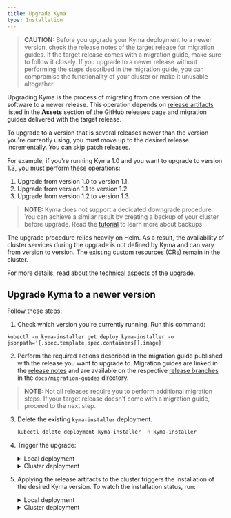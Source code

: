 ```yaml
---
title: Upgrade Kyma
type: Installation
---
```


>**CAUTION:** Before you upgrade your Kyma deployment to a newer version, check the release notes of the target release for migration guides. If the target release comes with a migration guide, make sure to follow it closely. If you upgrade to a newer release without performing the steps described in the migration guide, you can compromise the functionality of your cluster or make it unusable altogether.

Upgrading Kyma is the process of migrating from one version of the software to a newer release. This operation depends on [release artifacts](https://github.com/kyma-project/kyma/releases) listed in the **Assets** section of the GitHub releases page and migration guides delivered with the target release.

To upgrade to a version that is several releases newer than the version you're currently using, you must move up to the desired release incrementally. You can skip patch releases.

For example, if you're running Kyma 1.0 and you want to upgrade to version 1.3, you must perform these operations:

1. Upgrade from version 1.0 to version 1.1.
2. Upgrade from version 1.1 to version 1.2.
3. Upgrade from version 1.2 to version 1.3.

>**NOTE:** Kyma does not support a dedicated downgrade procedure. You can achieve a similar result by creating a backup of your cluster before upgrade. Read the [tutorial](/components/backup/#tutorials-taking-backup-using-velero) to learn more about backups.

The upgrade procedure relies heavily on Helm. As a result, the availability of cluster services during the upgrade is not defined by Kyma and can vary from version to version. The existing custom resources (CRs) remain in the cluster.

For more details, read about the [technical aspects](https://github.com/kyma-project/kyma/blob/master/components/kyma-operator/README.md#upgrade-kyma) of the upgrade.

## Upgrade Kyma to a newer version

Follow these steps:

1. Check which version you're currently running. Run this command:
  ```
  kubectl -n kyma-installer get deploy kyma-installer -o jsonpath='{.spec.template.spec.containers[].image}'
  ```
2. Perform the required actions described in the migration guide published with the release you want to upgrade to. Migration guides are linked in the [release notes](https://kyma-project.io/blog/) and are available on the respective [release branches](https://github.com/kyma-project/kyma/branches) in the `docs/migration-guides` directory.
  >**NOTE:** Not all releases require you to perform additional migration steps. If your target release doesn't come with a migration guide, proceed to the next step.
3. Delete the existing `kyma-installer` deployment.
   ```bash
   kubectl delete deployment kyma-installer -n kyma-installer

   ``` 
4. Trigger the upgrade:

    <div tabs name="trigger-the-upgrade" group="upgrade-kyma">
      <details>
      <summary label="local-deployment">
      Local deployment
      </summary>

      - Download the `kyma-config-local.yaml` artifact. Run this command to apply the overrides required by the new release to your Minikube cluster:

      ```
      kubectl apply -f {KYMA-CONFIG-LOCAL-FILE}
      ```

      >**NOTE:** If you customized your deployment and its overrides, download the `kyma-config-local.yaml` artifact and compare your changes to the overrides of the target release. Merge your changes if necessary.

      - Download the `kyma-installer.yaml` artifact. Run this command to apply the installer required by the new release to your Minikube cluster:
      
      ```
      kubectl apply -f {INSTALLER-FILE}
      ```

      - Download the `kyma-installer-cr.yaml` artifact. Run this command to apply the installer custom resources required by the new release to your Minikube cluster:
      
      ```
      kubectl apply -f {INSTALLER-CR-FILE}
      ```

      </details>
      <details>
      <summary label="cluster-deployment">
      Cluster deployment
      </summary>

      >**NOTE:** Before you upgrade a cluster deployment, check if the overrides changed names in the version you're upgrading to.

      - Download the `kyma-installer.yaml` artifact. Run this command to apply the installer required by the new release to your cluster:
      
      ```
      kubectl apply -f {INSTALLER-FILE}
      ```

      - Download the `kyma-installer-cr-cluster.yaml` artifact. Run this command to apply the installer custom resource required by the new release to your cluster:
      
      ```
      kubectl apply -f {KYMA-INSTALLER-CR-CLUSTER-FILE}
      ```

      </details>
    </div>

6. Applying the release artifacts to the cluster triggers the installation of the desired Kyma version. To watch the installation status, run:

    <div tabs name="installation-status" group="upgrade-kyma">
      <details>
      <summary label="local-deployment">
      Local deployment
      </summary>

      ```
      ./installation/scripts/is-installed.sh
      ```

      </details>
      <details>
      <summary label="cluster-deployment">
      Cluster deployment
      </summary>

      ```
      while true; do \
      kubectl -n default get installation/kyma-installation -o jsonpath="{'Status: '}{.status.state}{', description: '}{.status.description}"; echo; \
      sleep 5; \
      done
      ```

      </details>
    </div>
